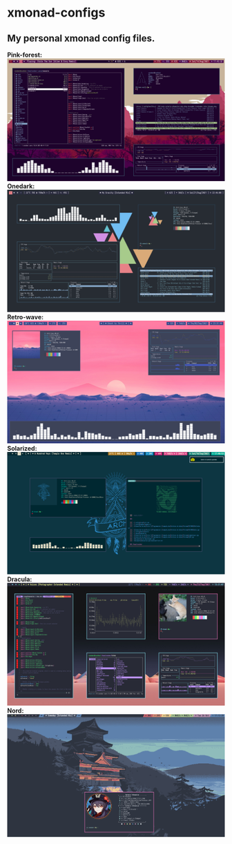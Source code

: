# xmonad-configs
## My personal xmonad config files.
**Pink-forest:**
![Pink-forest.](https://raw.githubusercontent.com/Svendeer/xmonad-configs/main/pink-forest/Screenshot_20210814_174232.png)
**Onedark:**
![Onedark](https://raw.githubusercontent.com/Svendeer/xmonad-configs/main/onedark/xmonad-onedark.png)
**Retro-wave:**
![Retro-wave](https://raw.githubusercontent.com/Svendeer/xmonad-configs/main/retro-wave/screenshot.png)
**Solarized:**
![Solarized](https://raw.githubusercontent.com/Svendeer/xmonad-configs/main/solarized/Screenshot_20210918_174053.png)
**Dracula:**
![Dracula theme](https://raw.githubusercontent.com/Svendeer/xmonad-configs/main/dracula/Screenshot_20210923_133107.png)
**Nord:**
![Nord theme](https://raw.githubusercontent.com/Svendeer/xmonad-configs/main/nord/2021-10-26_17-12.png)
